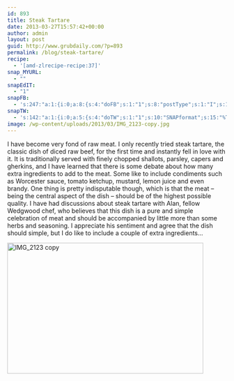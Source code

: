 ```yaml
---
id: 893
title: Steak Tartare
date: 2013-03-27T15:57:42+00:00
author: admin
layout: post
guid: http://www.grubdaily.com/?p=893
permalink: /blog/steak-tartare/
recipe:
  - '[amd-zlrecipe-recipe:37]'
snap_MYURL:
  - ""
snapEdIT:
  - "1"
snapFB:
  - 's:247:"a:1:{i:0;a:8:{s:4:"doFB";s:1:"1";s:8:"postType";s:1:"I";s:10:"AttachPost";s:1:"2";s:10:"SNAPformat";s:51:"New post (%TITLE%) has been published on %SITENAME%";s:9:"isAutoImg";s:1:"A";s:8:"imgToUse";b:0;s:9:"isAutoURL";s:1:"A";s:8:"urlToUse";b:0;}}";'
snapTW:
  - 's:142:"a:1:{i:0;a:5:{s:4:"doTW";s:1:"1";s:10:"SNAPformat";s:15:"%TITLE% - %URL%";s:8:"attchImg";s:1:"1";s:9:"isAutoImg";s:1:"A";s:8:"imgToUse";b:0;}}";'
image: /wp-content/uploads/2013/03/IMG_2123-copy.jpg
---
```

I have become very fond of raw meat. I only recently tried steak tartare, the classic dish of diced raw beef, for the first time and instantly fell in love with it. It is traditionally served with finely chopped shallots, parsley, capers and gherkins, and I have learned that there is some debate about how many extra ingredients to add to the meat. Some like to include condiments such as Worcester sauce, tomato ketchup, mustard, lemon juice and even brandy. One thing is pretty indisputable though, which is that the meat – being the central aspect of the dish – should be of the highest possible quality. I have had discussions about steak tartare with Alan, fellow Wedgwood chef, who believes that this dish is a pure and simple celebration of meat and should be accompanied by little more than some herbs and seasoning. I appreciate his sentiment and agree that the dish should simple, but I do like to include a couple of extra ingredients…

[<img src="http://www.grubdaily.com/wp-content/uploads/2011/03/IMG_2123-copy-300x200.jpg" alt="IMG_2123 copy" width="450" height="300" class="aligncenter size-medium wp-image-853" srcset="http://www.grubdaily.com/wp-content/uploads/2011/03/IMG_2123-copy-300x200.jpg 300w, http://www.grubdaily.com/wp-content/uploads/2011/03/IMG_2123-copy-1024x682.jpg 1024w" sizes="(max-width: 450px) 100vw, 450px" />](http://www.grubdaily.com/wp-content/uploads/2011/03/IMG_2123-copy.jpg)